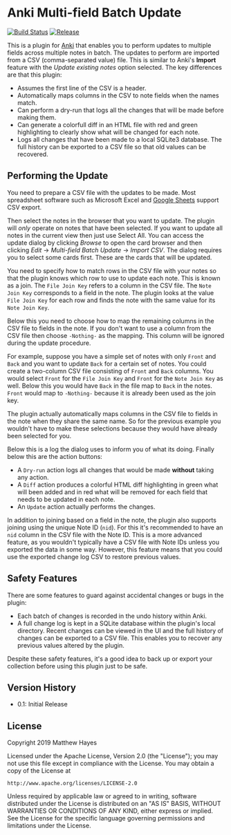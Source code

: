 # Anki Multi-field Batch Update

[![Build Status](https://travis-ci.org/matthayes/anki_multifield_batch_update.svg?branch=master)](https://travis-ci.org/matthayes/anki_multifield_batch_update.svg?branch=master)
[![Release](https://img.shields.io/badge/release-v0.1-brightgreen.svg)](https://github.com/matthayes/anki_multifield_batch_update/releases/tag/v0.1)

This is a plugin for [Anki](http://ankisrs.net/) that enables you to perform updates to multiple fields across multiple notes in batch.  The updates to perform are imported from a CSV (comma-separated value) file.  This is similar to Anki's **Import** feature with the *Update existing notes* option selected.  The key differences are that this plugin:

* Assumes the first line of the CSV is a header.
* Automatically maps columns in the CSV to note fields when the names match.
* Can perform a dry-run that logs all the changes that will be made before making them.
* Can generate a colorfull diff in an HTML file with red and green highlighting to clearly show what will be changed for each note.
* Logs all changes that have been made to a local SQLite3 database.  The full history can be exported to a CSV file so that old values can be recovered.

## Performing the Update

You need to prepare a CSV file with the updates to be made.  Most spreadsheet software such as Microsoft Excel and [Google Sheets](https://sheets.google.com) support CSV export.

Then select the notes in the browser that you want to update.  The plugin will *only* operate on notes that have been selected.  If you want to update all notes in the current view then just use Select All.  You can access the update dialog by clicking *Browse* to open the card browser and then clicking *Edit* -> *Multi-field Batch Update* -> *Import CSV*.  The dialog requires you to select some cards first.  These are the cards that will be updated.

You need to specify how to match rows in the CSV file with your notes so that the plugin knows which row to use to update each note.  This is known as a join.  The `File Join Key` refers to a column in the CSV file.  The `Note Join Key` corresponds to a field in the note.  The plugin looks at the value `File Join Key` for each row and finds the note with the same value for its `Note Join Key`.

Below this you need to choose how to map the remaining columns in the CSV file to fields in the note.  If you don't want to use a column from the CSV file then choose `-Nothing-` as the mapping.  This column will be ignored during the update procedure.

For example, suppose you have a simple set of notes with only `Front` and `Back` and you want to update `Back` for a certain set of notes.  You could create a two-column CSV file consisting of `Front` and `Back` columns.  You would select `Front` for the `File Join Key` and `Front` for the `Note Join Key` as well.  Below this you would have `Back` in the file map to `Back` in the notes.  `Front` would map to `-Nothing-` because it is already been used as the join key.

The plugin actually automatically maps columns in the CSV file to fields in the note when they share the same name.  So for the previous example you wouldn't have to make these selections because they would have already been selected for you.

Below this is a log the dialog uses to inform you of what its doing.  Finally below this are the action buttons:

* A `Dry-run` action logs all changes that would be made **without** taking any action.
* A `Diff` action produces a colorful HTML diff highlighting in green what will been added and in red what will be removed for each field that needs to be updated in each note.
* An `Update` action actually performs the changes.

In addition to joining based on a field in the note, the plugin also supports joining using the unique Note ID (`nid`).  For this it's recommended to have an `nid` column in the CSV file with the Note ID.  This is a more advanced feature, as you wouldn't typically have a CSV file with Note IDs unless you exported the data in some way.  However, this feature means that you could use the exported change log CSV to restore previous values.

## Safety Features

There are some features to guard against accidental changes or bugs in the plugin:

* Each batch of changes is recorded in the undo history within Anki.
* A full change log is kept in a SQLite database within the plugin's local directory.  Recent changes can be viewed in the UI and the full history of changes can be exported to a CSV file.  This enables you to recover any previous values altered by the plugin.

Despite these safety features, it's a good idea to back up or export your collection before using this plugin just to be safe.

## Version History

* 0.1: Initial Release

## License

Copyright 2019 Matthew Hayes

Licensed under the Apache License, Version 2.0 (the "License");
you may not use this file except in compliance with the License.
You may obtain a copy of the License at

    http://www.apache.org/licenses/LICENSE-2.0

Unless required by applicable law or agreed to in writing, software
distributed under the License is distributed on an "AS IS" BASIS,
WITHOUT WARRANTIES OR CONDITIONS OF ANY KIND, either express or implied.
See the License for the specific language governing permissions and
limitations under the License.

